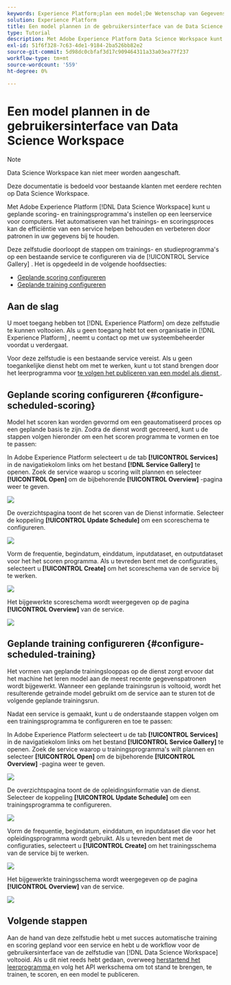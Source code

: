 ```yaml
---
keywords: Experience Platform;plan een model;De Wetenschap van Gegevens Workspace;populaire onderwerpen;programma het scoren;programma opleiding
solution: Experience Platform
title: Een model plannen in de gebruikersinterface van de Data Science Workspace
type: Tutorial
description: Met Adobe Experience Platform Data Science Workspace kunt u geplande scoring- en trainingsprogramma's instellen op een computerleerservice. Door het trainings- en scoringsproces te automatiseren, kunt u de efficiëntie van een service op tijd behouden en verbeteren door patronen in uw gegevens bij te houden.
exl-id: 51f6f328-7c63-4de1-9184-2ba526bb82e2
source-git-commit: 5d98dc0cbfaf3d17c909464311a33a03ea77f237
workflow-type: tm+mt
source-wordcount: '559'
ht-degree: 0%

---
```


# Een model plannen in de gebruikersinterface van Data Science Workspace

>[!NOTE]
>
>Data Science Workspace kan niet meer worden aangeschaft.
>
>Deze documentatie is bedoeld voor bestaande klanten met eerdere rechten op Data Science Workspace.

Met Adobe Experience Platform [!DNL Data Science Workspace] kunt u geplande scoring- en trainingsprogramma&#39;s instellen op een leerservice voor computers. Het automatiseren van het trainings- en scoringsproces kan de efficiëntie van een service helpen behouden en verbeteren door patronen in uw gegevens bij te houden.

Deze zelfstudie doorloopt de stappen om trainings- en studieprogramma&#39;s op een bestaande service te configureren via de [!UICONTROL Service Gallery] . Het is opgedeeld in de volgende hoofdsecties:

- [Geplande scoring configureren](#configure-scheduled-scoring)
- [Geplande training configureren](#configure-scheduled-training)

## Aan de slag

U moet toegang hebben tot [!DNL Experience Platform] om deze zelfstudie te kunnen voltooien. Als u geen toegang hebt tot een organisatie in [!DNL Experience Platform] , neemt u contact op met uw systeembeheerder voordat u verdergaat.

Voor deze zelfstudie is een bestaande service vereist. Als u geen toegankelijke dienst hebt om met te werken, kunt u tot stand brengen door het leerprogramma voor [ te volgen het publiceren van een model als dienst ](./publish-model-service-ui.md).

## Geplande scoring configureren {#configure-scheduled-scoring}

Model het scoren kan worden gevormd om een geautomatiseerd proces op een geplande basis te zijn. Zodra de dienst wordt gecreeerd, kunt u de stappen volgen hieronder om een het scoren programma te vormen en toe te passen:

In Adobe Experience Platform selecteert u de tab **[!UICONTROL Services]** in de navigatiekolom links om het bestand **[!DNL Service Gallery]** te openen. Zoek de service waarop u scoring wilt plannen en selecteer **[!UICONTROL Open]** om de bijbehorende **[!UICONTROL Overview]** -pagina weer te geven.

![](../images/models-recipes/schedule/select_service.png)

De overzichtspagina toont de het scoren van de Dienst informatie. Selecteer de koppeling **[!UICONTROL Update Schedule]** om een scoreschema te configureren.

![](../images/models-recipes/schedule/update_scoring.png)

Vorm de frequentie, begindatum, einddatum, inputdataset, en outputdataset voor het het scoren programma. Als u tevreden bent met de configuraties, selecteert u **[!UICONTROL Create]** om het scoreschema van de service bij te werken.

![](../images/models-recipes/schedule/set_scoring_schedule.png)

Het bijgewerkte scoreschema wordt weergegeven op de pagina **[!UICONTROL Overview]** van de service.

![](../images/models-recipes/schedule/scoring_set.png)

## Geplande training configureren {#configure-scheduled-training}

Het vormen van geplande trainingslooppas op de dienst zorgt ervoor dat het machine het leren model aan de meest recente gegevenspatronen wordt bijgewerkt. Wanneer een geplande trainingsrun is voltooid, wordt het resulterende getrainde model gebruikt om de service aan te sturen tot de volgende geplande trainingsrun.

Nadat een service is gemaakt, kunt u de onderstaande stappen volgen om een trainingsprogramma te configureren en toe te passen:

In Adobe Experience Platform selecteert u de tab **[!UICONTROL Services]** in de navigatiekolom links om het bestand **[!UICONTROL Service Gallery]** te openen. Zoek de service waarop u trainingsprogramma&#39;s wilt plannen en selecteer **[!UICONTROL Open]** om de bijbehorende **[!UICONTROL Overview]** -pagina weer te geven.

![](../images/models-recipes/schedule/select_service.png)

De overzichtspagina toont de de opleidingsinformatie van de dienst. Selecteer de koppeling **[!UICONTROL Update Schedule]** om een trainingsprogramma te configureren.

![](../images/models-recipes/schedule/update_training.png)

Vorm de frequentie, begindatum, einddatum, en inputdataset die voor het opleidingsprogramma wordt gebruikt. Als u tevreden bent met de configuraties, selecteert u **[!UICONTROL Create]** om het trainingsschema van de service bij te werken.

![](../images/models-recipes/schedule/set_training_schedule.png)

Het bijgewerkte trainingsschema wordt weergegeven op de pagina **[!UICONTROL Overview]** van de service.

![](../images/models-recipes/schedule/training_set.png)

## Volgende stappen

Aan de hand van deze zelfstudie hebt u met succes automatische training en scoring gepland voor een service en hebt u de workflow voor de gebruikersinterface van de zelfstudie van [!DNL Data Science Workspace] voltooid. Als u dit niet reeds hebt gedaan, overweeg [ herstartend het leerprogramma ](./create-retails-sales-dataset.md) en volg het API werkschema om tot stand te brengen, te trainen, te scoren, en een model te publiceren.
